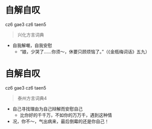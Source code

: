 # 自解自叹
cz6 gae3 cz6 taen5
> 兴化方言词典
- 自我解嘲，自我安慰
  - “娘，少哭了……你须～，休要只顾烦恼了。”（《金瓶梅词话》五九）

# 自解自叹
cz6 gae3 cz6 taen5
> 泰州方言词典4
- 自己寻找理由为自己辩解而安慰自己
  - 比你好的千千万，不如你的万万千，遇到这种情
- 况，你不～，气出病来，最后倒霉的还是你自己！
